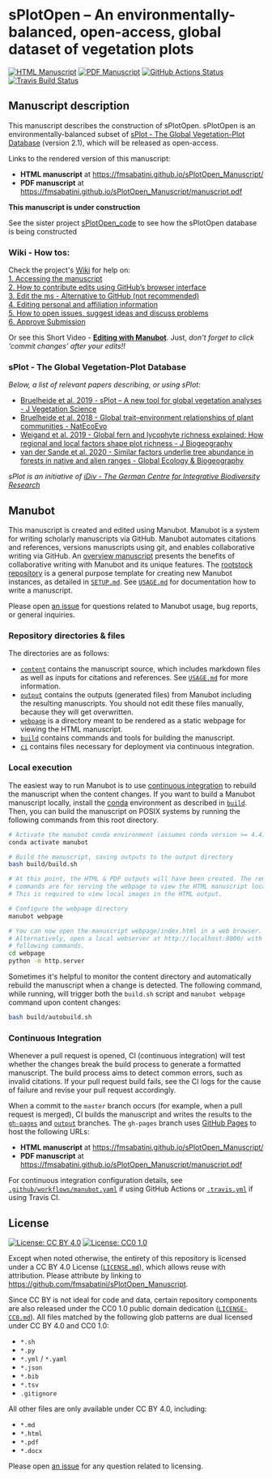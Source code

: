 # sPlotOpen – An environmentally-balanced, open-access, global dataset of vegetation plots

<!-- usage note: edit the H1 title above to personalize the manuscript -->

[![HTML Manuscript](https://img.shields.io/badge/manuscript-HTML-blue.svg)](https://fmsabatini.github.io/sPlotOpen_Manuscript/)
[![PDF Manuscript](https://img.shields.io/badge/manuscript-PDF-blue.svg)](https://fmsabatini.github.io/sPlotOpen_Manuscript/manuscript.pdf)
[![GitHub Actions Status](https://github.com/fmsabatini/sPlotOpen_Manuscript/workflows/Manubot/badge.svg)](https://github.com/fmsabatini/sPlotOpen_Manuscript/actions)
[![Travis Build Status](https://travis-ci.com/fmsabatini/sPlotOpen_Manuscript.svg?branch=master)](https://travis-ci.com/fmsabatini/sPlotOpen_Manuscript)
<!-- usage note: delete CI badges above for services not used by your manuscript -->

## Manuscript description

<!-- usage note: edit this section. -->

This manuscript describes the construction of sPlotOpen. sPlotOpen is an environmentally-balanced subset of [sPlot - The Global Vegetation-Plot Database](https://www.idiv.de/en/splot.html) (version 2.1), which will be released as open-access. 

Links to the rendered version of this manuscript:  
+ **HTML manuscript** at https://fmsabatini.github.io/sPlotOpen_Manuscript/
+ **PDF manuscript** at https://fmsabatini.github.io/sPlotOpen_Manuscript/manuscript.pdf

**This manuscript is under construction**  

See the sister project [sPlotOpen_code](https://github.com/fmsabatini/sPlotOpen_Code/) to see how the sPlotOpen database is being constructed  

### Wiki - How tos:
Check the project's [Wiki](https://github.com/fmsabatini/sPlotOpen_Manuscript/wiki) for help on:  
[1. Accessing the manuscript](https://github.com/fmsabatini/sPlotOpen_Manuscript/wiki/1.-Accessing-the-manuscript)  
[2. How to contribute edits using GitHub’s browser interface](https://github.com/fmsabatini/sPlotOpen_Manuscript/wiki/2.-Edit-the-manuscript-using-GitHub%E2%80%99s-browser-interface)  
[3. Edit the ms - Alternative to GitHub (not recommended)](https://github.com/fmsabatini/sPlotOpen_Manuscript/wiki/3.-Edit-the-ms---Alternative-to-GitHub-(not-recommended))  
[4. Editing personal and affiliation information](https://github.com/fmsabatini/sPlotOpen_Manuscript/wiki/4.-Editing-personal-and-affiliation-information)  
[5. How to open issues, suggest ideas and discuss problems](https://github.com/fmsabatini/sPlotOpen_Manuscript/wiki/5.-How-to-open-issues,-suggest-ideas-and-discuss-problems)  
[6. Approve Submission](https://github.com/fmsabatini/sPlotOpen_Manuscript/wiki/6.-Approve-Submission)

Or see this Short Video - [**Editing with Manubot**](https://manubot.org/docs/getting-started.html). Just, *don't forget to click 'commit changes' after your edits!!*

### sPlot - The Global Vegetation-Plot Database
_Below, a list of relevant papers describing, or using sPlot:_  
- [Bruelheide et al. 2019 - sPlot – A new tool for global vegetation analyses - J Vegetation Science](https://onlinelibrary.wiley.com/doi/10.1111/jvs.12710)  
- [Bruelheide et al. 2018 - Global trait–environment relationships of plant communities - NatEcoEvo](https://www.nature.com/articles/s41559-018-0699-8)  
- [Weigand et al. 2019 - Global fern and lycophyte richness explained: How regional and local factors shape plot richness - J Biogeography](https://onlinelibrary.wiley.com/action/showCitFormats?doi=10.1111%2Fjbi.13782)  
- [van der Sande et al. 2020 - Similar factors underlie tree abundance in forests in native and alien ranges - Global Ecology & Biogeography](https://onlinelibrary.wiley.com/doi/full/10.1111/geb.13027?af=R)  


_sPlot is an initiative of [iDiv - The German Centre for Integrative Biodiversity Research](https://www.idiv.de/en/index.html)_

## Manubot

<!-- usage note: do not edit this section -->

This manuscript is created and edited using Manubot. Manubot is a system for writing scholarly manuscripts via GitHub.
Manubot automates citations and references, versions manuscripts using git, and enables collaborative writing via GitHub.
An [overview manuscript](https://greenelab.github.io/meta-review/ "Open collaborative writing with Manubot") presents the benefits of collaborative writing with Manubot and its unique features.
The [rootstock repository](https://git.io/fhQH1) is a general purpose template for creating new Manubot instances, as detailed in [`SETUP.md`](SETUP.md).
See [`USAGE.md`](USAGE.md) for documentation how to write a manuscript.

Please open [an issue](https://git.io/fhQHM) for questions related to Manubot usage, bug reports, or general inquiries.

### Repository directories & files

The directories are as follows:

+ [`content`](content) contains the manuscript source, which includes markdown files as well as inputs for citations and references.
  See [`USAGE.md`](USAGE.md) for more information.
+ [`output`](output) contains the outputs (generated files) from Manubot including the resulting manuscripts.
  You should not edit these files manually, because they will get overwritten.
+ [`webpage`](webpage) is a directory meant to be rendered as a static webpage for viewing the HTML manuscript.
+ [`build`](build) contains commands and tools for building the manuscript.
+ [`ci`](ci) contains files necessary for deployment via continuous integration.

### Local execution

The easiest way to run Manubot is to use [continuous integration](#continuous-integration) to rebuild the manuscript when the content changes.
If you want to build a Manubot manuscript locally, install the [conda](https://conda.io) environment as described in [`build`](build).
Then, you can build the manuscript on POSIX systems by running the following commands from this root directory.

```sh
# Activate the manubot conda environment (assumes conda version >= 4.4)
conda activate manubot

# Build the manuscript, saving outputs to the output directory
bash build/build.sh

# At this point, the HTML & PDF outputs will have been created. The remaining
# commands are for serving the webpage to view the HTML manuscript locally.
# This is required to view local images in the HTML output.

# Configure the webpage directory
manubot webpage

# You can now open the manuscript webpage/index.html in a web browser.
# Alternatively, open a local webserver at http://localhost:8000/ with the
# following commands.
cd webpage
python -m http.server
```

Sometimes it's helpful to monitor the content directory and automatically rebuild the manuscript when a change is detected.
The following command, while running, will trigger both the `build.sh` script and `manubot webpage` command upon content changes:

```sh
bash build/autobuild.sh
```

### Continuous Integration

Whenever a pull request is opened, CI (continuous integration) will test whether the changes break the build process to generate a formatted manuscript.
The build process aims to detect common errors, such as invalid citations.
If your pull request build fails, see the CI logs for the cause of failure and revise your pull request accordingly.

When a commit to the `master` branch occurs (for example, when a pull request is merged), CI builds the manuscript and writes the results to the [`gh-pages`](https://github.com/fmsabatini/sPlotOpen_Manuscript/tree/gh-pages) and [`output`](https://github.com/fmsabatini/sPlotOpen_Manuscript/tree/output) branches.
The `gh-pages` branch uses [GitHub Pages](https://pages.github.com/) to host the following URLs:

+ **HTML manuscript** at https://fmsabatini.github.io/sPlotOpen_Manuscript/
+ **PDF manuscript** at https://fmsabatini.github.io/sPlotOpen_Manuscript/manuscript.pdf

For continuous integration configuration details, see [`.github/workflows/manubot.yaml`](.github/workflows/manubot.yaml) if using GitHub Actions or [`.travis.yml`](.travis.yml) if using Travis CI.

## License

<!--
usage note: edit this section to change the license of your manuscript or source code changes to this repository.
We encourage users to openly license their manuscripts, which is the default as specified below.
-->

[![License: CC BY 4.0](https://img.shields.io/badge/License%20All-CC%20BY%204.0-lightgrey.svg)](http://creativecommons.org/licenses/by/4.0/)
[![License: CC0 1.0](https://img.shields.io/badge/License%20Parts-CC0%201.0-lightgrey.svg)](https://creativecommons.org/publicdomain/zero/1.0/)

Except when noted otherwise, the entirety of this repository is licensed under a CC BY 4.0 License ([`LICENSE.md`](LICENSE.md)), which allows reuse with attribution.
Please attribute by linking to https://github.com/fmsabatini/sPlotOpen_Manuscript.

Since CC BY is not ideal for code and data, certain repository components are also released under the CC0 1.0 public domain dedication ([`LICENSE-CC0.md`](LICENSE-CC0.md)).
All files matched by the following glob patterns are dual licensed under CC BY 4.0 and CC0 1.0:

+ `*.sh`
+ `*.py`
+ `*.yml` / `*.yaml`
+ `*.json`
+ `*.bib`
+ `*.tsv`
+ `.gitignore`

All other files are only available under CC BY 4.0, including:

+ `*.md`
+ `*.html`
+ `*.pdf`
+ `*.docx`

Please open [an issue](https://github.com/fmsabatini/sPlotOpen_Manuscript/issues) for any question related to licensing.
